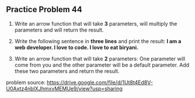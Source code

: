 
## Practice Problem 44

1. Write an arrow function that will take **3** parameters, will multiply
the parameters and will return the result.

2. Write the following sentence in **three lines** and print the result:
**I am a web developer. I love to code. I love to eat biryani.**

3. Write an arrow function that will take **2** parameters: One parameter
will come from you and the other parameter will be a default
parameter. Add these two parameters and return the result.





problem source: https://drive.google.com/file/d/1Ut8t4Ed8V-U0Axtz4nbIXJhmxvMEMUe9/view?usp=sharing